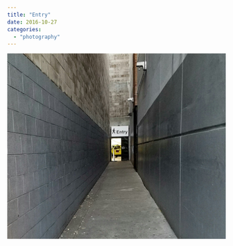 ```yaml
---
title: "Entry"
date: 2016-10-27
categories: 
  - "photography"
---
```


![](images/wp-1477536263675.jpg)

